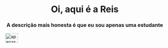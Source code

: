 <h1 align="center">Oi, aqui é a Reis</h1>
<h3 align="center">A descrição mais honesta é que eu sou apenas uma estudante</h3>

<a href="https://linkedin.com/in/apenasreis" target="blank"><img align="center" src="https://raw.githubusercontent.com/rahuldkjain/github-profile-readme-generator/master/src/images/icons/Social/linked-in-alt.svg" alt="apenasreis" height="30" width="40" /></a>
</p>
